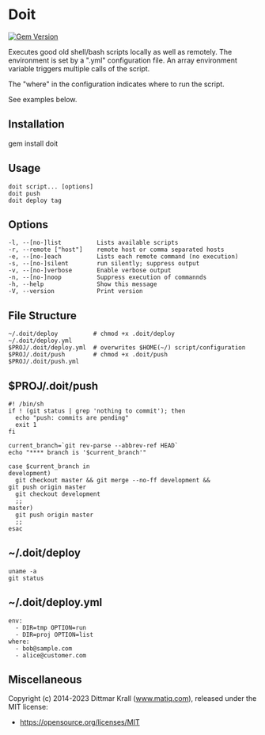 # Doit

[![Gem Version](https://badge.fury.io/rb/doit.png)](http://badge.fury.io/rb/doit)

Executes good old shell/bash scripts locally as well as remotely.
The environment is set by a ".yml" configuration file.
An array environment variable triggers multiple calls of the script.

The "where" in the configuration indicates where to run the script.

See examples below.

## Installation

  gem install doit

## Usage

    doit script... [options]
    doit push
    doit deploy tag

## Options

    -l, --[no-]list          Lists available scripts
    -r, --remote ["host"]    remote host or comma separated hosts
    -e, --[no-]each          Lists each remote command (no execution)
    -s, --[no-]silent        run silently; suppress output
    -v, --[no-]verbose       Enable verbose output
    -n, --[no-]noop          Suppress execution of commannds
    -h, --help               Show this message
    -V, --version            Print version


## File Structure

    ~/.doit/deploy          # chmod +x .doit/deploy
    ~/.doit/deploy.yml
    $PROJ/.doit/deploy.yml  # overwrites $HOME(~/) script/configuration
    $PROJ/.doit/push        # chmod +x .doit/push
    $PROJ/.doit/push.yml

## $PROJ/.doit/push

    #! /bin/sh
    if ! (git status | grep 'nothing to commit'); then
      echo "push: commits are pending"
      exit 1
    fi

    current_branch=`git rev-parse --abbrev-ref HEAD`
    echo "**** branch is '$current_branch'"

    case $current_branch in
    development)
      git checkout master && git merge --no-ff development &&
	git push origin master
      git checkout development
      ;;
    master)
      git push origin master
      ;;
    esac

## ~/.doit/deploy

    uname -a
    git status

## ~/.doit/deploy.yml

    env:
      - DIR=tmp OPTION=run
      - DIR=proj OPTION=list
    where:
      - bob@sample.com
      - alice@customer.com

## Miscellaneous

Copyright (c) 2014-2023 Dittmar Krall (www.matiq.com),
released under the MIT license:

* https://opensource.org/licenses/MIT
